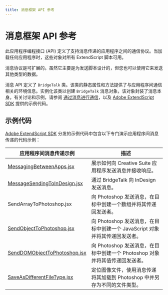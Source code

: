 ```yaml
---
title: 消息框架 API 参考
---
```

# 消息框架 API 参考

此应用程序编程接口 (API) 定义了支持消息传递的应用程序之间的通信协议。当加载任何应用程序时，这些对象对所有 ExtendScript 脚本可用。

消息协议是可扩展的。虽然它主要是为发送脚本设计的，但您也可以使用它来发送其他类型的数据。

消息 API 定义了 `BridgeTalk` 类。该类的静态属性和方法提供了与应用程序间通信相关的环境信息。实例化该类以创建 `BridgeTalk` 消息对象，该对象封装了消息本身。有关讨论和示例，请参阅 [通过消息进行通信](../communicating-through-messages)，以及 [Adobe ExtendScript SDK](https://github.com/Adobe-CEP/CEP-Resources/tree/master/ExtendScript-Toolkit) 提供的示例代码。

## 示例代码

[Adobe ExtendScript SDK](https://github.com/Adobe-CEP/CEP-Resources/tree/master/ExtendScript-Toolkit) 分发的示例代码中包含以下专门演示应用程序间消息传递的代码示例：

| 应用程序间消息传递示例 | 描述 |
| --- | --- |
| [MessagingBetweenApps.jsx](https://github.com/Adobe-CEP/CEP-Resources/blob/master/ExtendScript-Toolkit/Samples/javascript/MessagingBetweenApps.jsx) | 展示如何向 Creative Suite 应用程序发送消息并接收响应。 |
| [MessageSendingToInDesign.jsx](https://github.com/Adobe-CEP/CEP-Resources/blob/master/ExtendScript-Toolkit/Samples/javascript/MessageSendingToInDesign.jsx) | 通过 BridgeTalk 向 InDesign 发送消息。 |
| SendArrayToPhotoshop.jsx | 向 Photoshop 发送消息，在目标中创建一个数组并将其传递回发送者。 |
| [SendObjectToPhotoshop.jsx](https://github.com/Adobe-CEP/CEP-Resources/blob/master/ExtendScript-Toolkit/Samples/javascript/SendObjectToPhotoshop.jsx) | 向 Photoshop 发送消息，在目标中创建一个 JavaScript 对象并将其传递回发送者。 |
| [SendDOMObjectToPhotoshop.jsx](https://github.com/Adobe-CEP/CEP-Resources/blob/master/ExtendScript-Toolkit/Samples/javascript/SnpSendDOMObject.jsx) | 向 Photoshop 发送消息，在目标中创建一个 Photoshop 对象并将其值传递回发送者。 |
| [SaveAsDifferentFileType.jsx](https://github.com/Adobe-CEP/CEP-Resources/blob/master/ExtendScript-Toolkit/Samples/javascript/SaveAsDifferentFileType.jsx) | 定位图像文件，使用消息传递将其加载到 Photoshop 中并另存为不同的文件类型。 |
